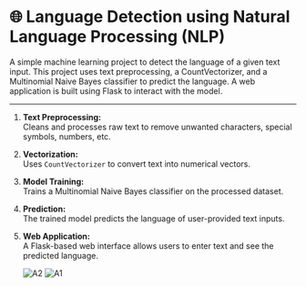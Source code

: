
# 🌐 Language Detection using Natural Language Processing (NLP)

A simple machine learning project to detect the language of a given text input. This project uses text preprocessing, a CountVectorizer, and a Multinomial Naive Bayes classifier to predict the language. A web application is built using Flask to interact with the model.

---

1. **Text Preprocessing:**  
   Cleans and processes raw text to remove unwanted characters, special symbols, numbers, etc.

2. **Vectorization:**  
   Uses `CountVectorizer` to convert text into numerical vectors.

3. **Model Training:**  
   Trains a Multinomial Naive Bayes classifier on the processed dataset.

4. **Prediction:**  
   The trained model predicts the language of user-provided text inputs.

5. **Web Application:**  
   A Flask-based web interface allows users to enter text and see the predicted language.


   ![A2](https://github.com/user-attachments/assets/64acde90-bd84-43e0-8151-af8e1f9bfbdf)
![A1](https://github.com/user-attachments/assets/30e60ef2-22e3-4964-8b1c-bd2f60c1db80)


